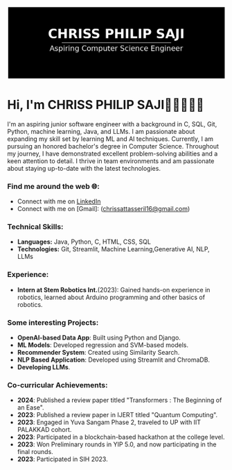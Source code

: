 ![Chriss Philip Saji](image.png)
# Hi, I'm  CHRISS PHILIP SAJI👋🏾🧑🏽‍💻

I'm an aspiring junior software engineer with a background in C, SQL, Git, Python, machine learning, Java, and LLMs. I am passionate about expanding my skill set by learning ML and AI techniques. Currently, I am pursuing an honored bachelor's degree in Computer Science. Throughout my journey, I have demonstrated excellent problem-solving abilities and a keen attention to detail. I thrive in team environments and am passionate about staying up-to-date with the latest technologies.

### Find me around the web 🌐:
- Connect with me on [LinkedIn](https://www.linkedin.com/in/chriss-philip-saji/)
- Connect with me on [Gmail]: (chrissattasseril16@gmail.com)

### Technical Skills:
- **Languages:** Java, Python, C, HTML, CSS, SQL
- **Technologies:** Git, Streamlit, Machine Learning,Generative AI, NLP, LLMs

### Experience:
- **Intern at Stem Robotics Int.**(2023): Gained hands-on experience in robotics, learned about Arduino programming and other basics of robotics.

### Some interesting Projects:
- **OpenAI-based Data App**: Built using Python and Django.
- **ML Models**: Developed regression and SVM-based models.
- **Recommender System**: Created using Similarity Search.
- **NLP Based Application**: Developed using Streamlit and ChromaDB.
- **Developing LLMs**.

### Co-curricular Achievements:
- **2024**: Published a review paper titled "Transformers : The Beginning of an Ease".
- **2023**: Published a review paper in IJERT titled "Quantum Computing".
- **2023**: Engaged in Yuva Sangam Phase 2, traveled to UP with IIT PALAKKAD cohort.
- **2023**: Participated in a blockchain-based hackathon at the college level.
- **2023**: Won Preliminary rounds in YIP 5.0, and now participating in the final rounds.
- **2023**: Participated in SIH 2023.




<!---
Yampss/Yampss is a ✨ special ✨ repository because its `README.md` (this file) appears on your GitHub profile.
You can click the Preview link to take a look at your changes.
--->
